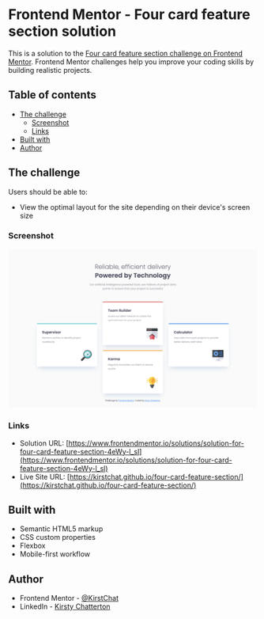 # Frontend Mentor - Four card feature section solution

This is a solution to the [Four card feature section challenge on Frontend Mentor](https://www.frontendmentor.io/challenges/four-card-feature-section-weK1eFYK). Frontend Mentor challenges help you improve your coding skills by building realistic projects.

## Table of contents

- [The challenge](#the-challenge)
  - [Screenshot](#screenshot)
  - [Links](#links)
- [Built with](#built-with)
- [Author](#author)

## The challenge

Users should be able to:

- View the optimal layout for the site depending on their device's screen size

### Screenshot

![Desktop Screenshot](./images/desktop-screenshot.png)

### Links

- Solution URL: [https://www.frontendmentor.io/solutions/solution-for-four-card-feature-section-4eWy-l_sl](https://www.frontendmentor.io/solutions/solution-for-four-card-feature-section-4eWy-l_sl)
- Live Site URL: [https://kirstchat.github.io/four-card-feature-section/](https://kirstchat.github.io/four-card-feature-section/)

## Built with

- Semantic HTML5 markup
- CSS custom properties
- Flexbox
- Mobile-first workflow

## Author

- Frontend Mentor - [@KirstChat](https://www.frontendmentor.io/profile/KirstChat)
- LinkedIn - [Kirsty Chatterton](https://www.linkedin.com/in/kirsty-c-154781a4/)
